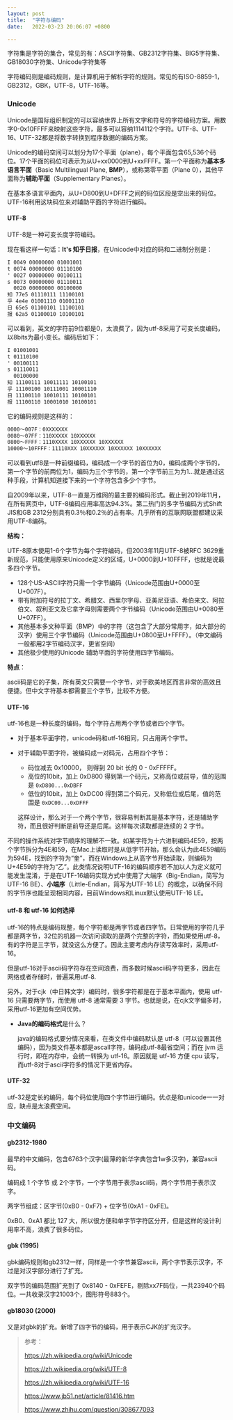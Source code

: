 ```yaml
---
layout: post
title:  "字符与编码"
date:   2022-03-23 20:06:07 +0800

---
```


字符集是字符的集合，常见的有：ASCII字符集、GB2312字符集、BIG5字符集、 GB18030字符集、Unicode字符集等

字符编码则是编码规则，是计算机用于解析字符的规则。常见的有ISO-8859-1，GB2312，GBK，UTF-8，UTF-16等。

### Unicode

Unicode是国际组织制定的可以容纳世界上所有文字和符号的字符编码方案。用数字0-0x10FFFF来映射这些字符，最多可以容纳1114112个字符。UTF-8、UTF-16、UTF-32都是将数字转换到程序数据的编码方案。

Unicode的编码空间可以划分为17个平面（plane），每个平面包含65,536个码位。17个平面的码位可表示为从U+xx0000到U+xxFFFF。第一个平面称为**基本多语言平面**（Basic Multilingual Plane, **BMP**），或称第零平面（Plane 0），其他平面称为**辅助平面**（Supplementary Planes）。

在基本多语言平面内，从U+D800到U+DFFF之间的码位区段是空出来的码位。UTF-16利用这块码位来对辅助平面的字符进行编码。

#### UTF-8

UTF-8是一种可变长度字符编码。

现在看这样一句话：**It's 知乎日报**，在Unicode中对应的码和二进制分别是：

```markdown
I 0049 00000000 01001001
t 0074 00000000 01110100
' 0027 00000000 00100111
s 0073 00000000 01110011
  0020 00000000 00100000
知 77e5 01110111 11100101
乎 4e4e 01001110 01001110
日 65e5 01100101 11100101
报 62a5 01100010 10100101
```

可以看到，英文的字符前9位都是0，太浪费了，因为utf-8采用了可变长度编码，以8bits为最小变长。编码后如下：

```markdown
I 01001001
t 01110100
' 00100111
s 01110011
  00100000
知 11100111 10011111 10100101
乎 11100100 10111001 10001110
日 11100110 10010111 10100101
报 11100110 10001010 10100101
```

它的编码规则是这样的：

```markdown
0000〜007F：0XXXXXXX
0080〜07FF：110XXXXX 10XXXXXX
0800〜FFFF：1110XXXX 10XXXXXX 10XXXXXX
10000〜10FFFF：11110XXX 10XXXXXX 10XXXXXX 10XXXXXX
```

可以看到utf8是一种前缀编码，编码成一个字节的首位为0，编码成两个字节的，第一个字节的前两位为1，编码为三个字节的，第一个字节前三为为1...就是通过这种手段，计算机知道接下来的一个字符包含多少个字节。

自2009年以来，UTF-8一直是万维网的最主要的编码形式。截止到2019年11月， 在所有网页中，UTF-8编码应用率高达94.3%。第二热门的多字节编码方式Shift JIS和GB 2312分别具有0.3％和0.2％的占有率。几乎所有的互联网联盟都建议采用UTF-8编码。

**结构：**

UTF-8原本使用1-6个字节为每个字符编码，但2003年11月UTF-8被RFC 3629重新规范，只能使用原来Unicode定义的区域，U+0000到U+10FFFF，也就是说最多四个字节。

- 128个US-ASCII字符只需一个字节编码（Unicode范围由U+0000至U+007F）。
- 带有附加符号的拉丁文、希腊文、西里尔字母、亚美尼亚语、希伯来文、阿拉伯文、叙利亚文及它拿字母则需要两个字节编码（Unicode范围由U+0080至U+07FF）。
- 其他基本多文种平面（BMP）中的字符（这包含了大部分常用字，如大部分的汉字）使用三个字节编码（Unicode范围由U+0800至U+FFFF）。（中文编码一般都用2字节编码汉字，更省空间）
- 其他极少使用的Unicode 辅助平面的字符使用四字节编码。

**特点**：

ascii码是它的子集，所有英文只需要一个字节，对于欧美地区而言非常的高效且便捷。但中文字符基本都需要三个字节，比较不方便。

#### UTF-16

utf-16也是一种长度的编码，每个字符占用两个字节或者四个字节。

- 对于基本平面字符，unicode码和utf-16相同，只占用两个字节。

- 对于辅助平面字符，被编码成一对码元，占用四个字节：

  - 码位减去 0x10000， 则得到 20 bit 长的 0 - 0xFFFFF。
  - 高位的10bit，加上 0xD800 得到第一个码元，又称高位或前导，值的范围是 `0xD800...0xDBFF`
  - 低位的10bit，加上 0xDC00 得到第二个码元，又称低位或后尾，值的范围是 `0xDC00...0xDFFF`

  这样设计，那么对于一个两个字节，很容易判断其是基本字符，还是辅助字符，而且很好判断是前导还是后尾。这样每次读取都是连续的 2 字节。

不同的操作系统对字节顺序的理解不一致。如某字符为十六进制编码4E59，按两个字节拆分为4E和59，在Mac上读取时是从低字节开始，那么会认为此4E59编码为594E，找到的字符为“奎”，而在Windows上从高字节开始读取，则编码为U+4E59的字符为“乙”。此类情况说明UTF-16的编码顺序若不加以人为定义就可能发生混淆，于是在UTF-16编码实现方式中使用了大端序（Big-Endian，简写为UTF-16 BE）、**小端序**（Little-Endian，简写为UTF-16 LE）的概念，以确保不同的字节序也能呈现相同内容，目前Windows和Linux默认使用UTF-16 LE。

#### utf-8 和 utf-16 如何选择

utf-16的特点是编码规整，每个字符都是两字节或者四字节。日常使用的字符几乎都是两字节，32位的机器一次访问读取的是两个完整的字符，而如果使用utf-8，有的字符是三字节，就没这么方便了。因此主要考虑内存读写效率时，采用utf-16。

但是utf-16对于ascii码字符存在空间浪费，而多数时候ascii码字符更多，因此在网络或者存储时，普遍采用utf-8.

另外，对于cjk（中日韩文字）编码时，很多字符都是在于基本平面内，使用 utf-16 只需要两字节，而使用 utf-8 通常需要 3 字节。也就是说，在cjk文字偏多时，采用utf-16更加有空间优势。

- **Java的编码格式**是什么？

  java的编码格式要分情况来看，在类文件中编码默认是 utf-8（可以设置其他编码），因为类文件基本都是ascall字符，编码成utf-8最省空间；而在 jvm 运行时，即在内存中，会统一转换为 utf-16。原因就是 utf-16 方便 cpu 读写，而utf-8对于ascii字符多的情况下更省内存。

#### UTF-32

utf-32是定长的编码，每个码位使用四个字节进行编码。优点是和unicode一一对应，缺点是太浪费空间。

### 中文编码

#### gb2312-1980

最早的中文编码，包含6763个汉字(最薄的新华字典包含1w多汉字)，兼容ascii码。

编码成 1 个字节 或 2个字节，一个字节用于表示ascii码，两个字节用于表示汉字。

两字节组成：区字节(0xB0 - 0xF7) + 位字节(0xA1 - 0xFE)。

0xB0、0xA1 都比 127 大，所以很方便和单字节字符区分开，但是这样的设计利用率不高，浪费了很多码位。

#### gbk (1995)

gbk编码规则和gb2312一样，同样是一个字节兼容ascii，两个字节表示汉字，不过是对汉字部分进行了扩充。

双字节的编码范围扩充到了 0x8140 - 0xFEFE，剔除xx7F码位，一共23940个码位。一共收录汉字21003个，图形符号883个。

#### gb18030 (2000)

又是对gbk的扩充。新增了四字节的编码，用于表示CJK的扩充汉字。







> 参考：
>
> https://zh.wikipedia.org/wiki/Unicode
>
> https://zh.wikipedia.org/wiki/UTF-8
>
> https://zh.wikipedia.org/wiki/UTF-16
>
> https://www.jb51.net/article/81416.htm
>
> https://www.zhihu.com/question/308677093

